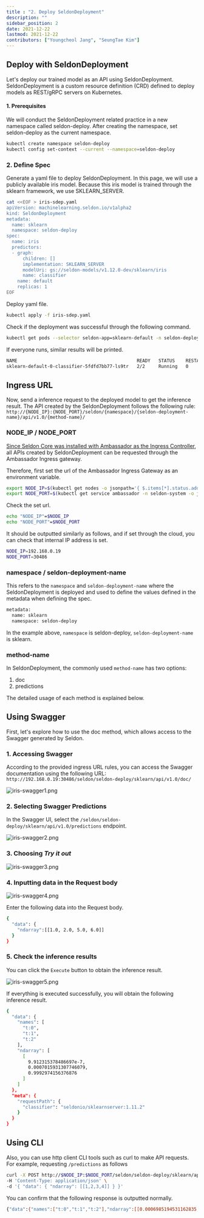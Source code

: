 ```yaml
---
title : "2. Deploy SeldonDeployment"
description: ""
sidebar_position: 2
date: 2021-12-22
lastmod: 2021-12-22
contributors: ["Youngcheol Jang", "SeungTae Kim"]
---
```


## Deploy with SeldonDeployment

Let's deploy our trained model as an API using SeldonDeployment. SeldonDeployment is a custom resource definition (CRD) defined to deploy models as REST/gRPC servers on Kubernetes.

#### 1. Prerequisites

We will conduct the SeldonDeployment related practice in a new namespace called seldon-deploy. After creating the namespace, set seldon-deploy as the current namespace.

```bash
kubectl create namespace seldon-deploy
kubectl config set-context --current --namespace=seldon-deploy
```

### 2. Define Spec

Generate a yaml file to deploy SeldonDeployment. 
In this page, we will use a publicly available iris model.
Because this iris model is trained through the sklearn framework, we use SKLEARN_SERVER.

```bash
cat <<EOF > iris-sdep.yaml
apiVersion: machinelearning.seldon.io/v1alpha2
kind: SeldonDeployment
metadata:
  name: sklearn
  namespace: seldon-deploy
spec:
  name: iris
  predictors:
  - graph:
      children: []
      implementation: SKLEARN_SERVER
      modelUri: gs://seldon-models/v1.12.0-dev/sklearn/iris
      name: classifier
    name: default
    replicas: 1
EOF
```

Deploy yaml file.

```bash
kubectl apply -f iris-sdep.yaml
```

Check if the deployment was successful through the following command.

```bash
kubectl get pods --selector seldon-app=sklearn-default -n seldon-deploy
```

If everyone runs, similar results will be printed.

```bash
NAME                                            READY   STATUS    RESTARTS   AGE
sklearn-default-0-classifier-5fdfd7bb77-ls9tr   2/2     Running   0          5m
```

## Ingress URL

Now, send a inference request to the deployed model to get the inference result. The API created by the SeldonDeployment follows the following rule:
`http://{NODE_IP}:{NODE_PORT}/seldon/{namespace}/{seldon-deployment-name}/api/v1.0/{method-name}/`

### NODE_IP / NODE_PORT

[Since Seldon Core was installed with Ambassador as the Ingress Controller](../setup-components/install-components-seldon.md), all APIs created by SeldonDeployment can be requested through the Ambassador Ingress gateway.

Therefore, first set the url of the Ambassador Ingress Gateway as an environment variable.

```bash
export NODE_IP=$(kubectl get nodes -o jsonpath='{ $.items[*].status.addresses[?(@.type=="InternalIP")].address }')
export NODE_PORT=$(kubectl get service ambassador -n seldon-system -o jsonpath="{.spec.ports[0].nodePort}")
```

Check the set url.

```bash
echo "NODE_IP"=$NODE_IP
echo "NODE_PORT"=$NODE_PORT
```

It should be outputted similarly as follows, and if set through the cloud, you can check that internal IP address is set.
```bash
NODE_IP=192.168.0.19
NODE_PORT=30486
```

### namespace / seldon-deployment-name

This refers to the `namespace` and `seldon-deployment-name` where the SeldonDeployment is deployed and used to define the values defined in the metadata when defining the spec.
```bash
metadata:
  name: sklearn
  namespace: seldon-deploy
```

In the example above, `namespace` is seldon-deploy, `seldon-deployment-name` is sklearn.
### method-name

In SeldonDeployment, the commonly used `method-name` has two options:

1. doc
2. predictions

The detailed usage of each method is explained below.

## Using Swagger

First, let's explore how to use the doc method, which allows access to the Swagger generated by Seldon.

### 1. Accessing Swagger

According to the provided ingress URL rules, you can access the Swagger documentation using the following URL:
`http://192.168.0.19:30486/seldon/seldon-deploy/sklearn/api/v1.0/doc/`

![iris-swagger1.png](./img/iris-swagger1.png)

### 2. Selecting Swagger Predictions

In the Swagger UI, select the `/seldon/seldon-deploy/sklearn/api/v1.0/predictions` endpoint.

![iris-swagger2.png](./img/iris-swagger2.png)

### 3. Choosing *Try it out*

![iris-swagger3.png](./img/iris-swagger3.png)

### 4. Inputting data in the Request body

![iris-swagger4.png](./img/iris-swagger4.png)

Enter the following data into the Request body.

```bash
{
  "data": {
    "ndarray":[[1.0, 2.0, 5.0, 6.0]]
  }
}
```

### 5. Check the inference results

You can click the `Execute` button to obtain the inference result.

![iris-swagger5.png](./img/iris-swagger5.png)

If everything is executed successfully, you will obtain the following inference result.

```bash
{
  "data": {
    "names": [
      "t:0",
      "t:1",
      "t:2"
    ],
    "ndarray": [
      [
        9.912315378486697e-7,
        0.0007015931307746079,
        0.9992974156376876
      ]
    ]
  },
  "meta": {
    "requestPath": {
      "classifier": "seldonio/sklearnserver:1.11.2"
    }
  }
}
```

## Using CLI

Also, you can use http client CLI tools such as curl to make API requests.
For example, requesting `/predictions` as follows

```bash
curl -X POST http://$NODE_IP:$NODE_PORT/seldon/seldon-deploy/sklearn/api/v1.0/predictions \
-H 'Content-Type: application/json' \
-d '{ "data": { "ndarray": [[1,2,3,4]] } }'
```

You can confirm that the following response is outputted normally.
```bash
{"data":{"names":["t:0","t:1","t:2"],"ndarray":[[0.0006985194531162835,0.00366803903943666,0.995633441507447]]},"meta":{"requestPath":{"classifier":"seldonio/sklearnserver:1.11.2"}}}
```
